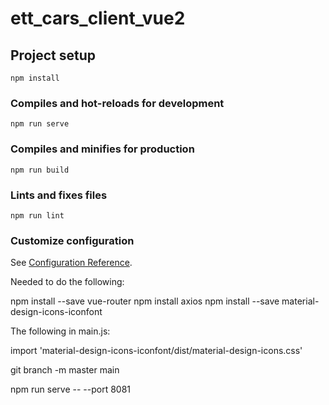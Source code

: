 # ett_cars_client_vue2

## Project setup
```
npm install
```

### Compiles and hot-reloads for development
```
npm run serve
```

### Compiles and minifies for production
```
npm run build
```

### Lints and fixes files
```
npm run lint
```

### Customize configuration
See [Configuration Reference](https://cli.vuejs.org/config/).

Needed to do the following:

npm install --save vue-router
npm install axios
npm install --save material-design-icons-iconfont

The following in main.js:

import 'material-design-icons-iconfont/dist/material-design-icons.css'

git branch -m master main

npm run serve -- --port 8081

